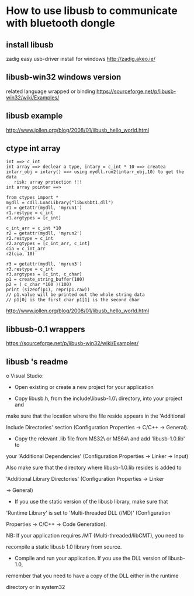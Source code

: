 # How to use libusb to communicate with bluetooth dongle

## install libusb
zadig easy usb-driver install for windows
http://zadig.akeo.ie/

## libusb-win32 windows version
related language wrapped or binding
https://sourceforge.net/p/libusb-win32/wiki/Examples/

## libusb example
http://www.jollen.org/blog/2008/01/libusb_hello_world.html

## ctype int array

```
int ==> c_int
int array ==> declear a type, intary = c_int * 10 ==> createa intarr_obj = intary() ==> using mydll.run2(intarr_obj,10) to get the data
   risk: array protection !!!
int array pointer ==>
```

```
from ctypes import *
mydll = cdll.LoadLibrary("libusbbt1.dll")
r1 = getattr(mydll, 'myrun1')
r1.restype = c_int
r1.argtypes = [c_int]

c_int_arr = c_int *10
r2 = getattr(mydll, 'myrun2')
r2.restype = c_int
r2.argtypes = [c_int_arr, c_int]
cia = c_int_arr
r2(cia, 10)

r3 = getattr(mydll, 'myrun3')
r3.restype = c_int
r3.argtypes = [c_int, c_char]
p1 = create_string_buffer(100)
p2 = ( c_char *100 )(100)
print (sizeof(p1), repr(p1.raw))
// p1.value will be printed out the whole string data
// p1[0] is the first char p1[1] is the second char
```

http://www.jollen.org/blog/2008/01/libusb_hello_world.html


## libbusb-0.1 wrappers
https://sourceforge.net/p/libusb-win32/wiki/Examples/

## libusb 's readme
o Visual Studio:
  
- Open existing or create a new project for your application
  
- Copy libusb.h, from the include\libusb-1.0\ directory, into your project and
    
make sure that the location where the file reside appears in the 'Additional
    
Include Directories' section (Configuration Properties -> C/C++ -> General).
  
- Copy the relevant .lib file from MS32\ or MS64\ and add 'libusb-1.0.lib' to
    
your 'Additional Dependencies' (Configuration Properties -> Linker -> Input)
    
Also make sure that the directory where libusb-1.0.lib resides is added to
    
'Additional Library Directories' (Configuration Properties -> Linker
    
-> General)
  - If you use the static version of the libusb library, make sure that
    
'Runtime Library' is set to 'Multi-threaded DLL (/MD)' (Configuration
    
Properties -> C/C++ -> Code Generation).
    
NB: If your application requires /MT (Multi-threaded/libCMT), you need to
    
recompile a static libusb 1.0 library from source.
  
- Compile and run your application. If you use the DLL version of libusb-1.0,
    
remember that you need to have a copy of the DLL either in the runtime
    
directory or in system32

